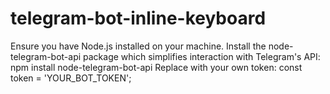 # telegram-bot-inline-keyboard

Ensure you have Node.js installed on your machine.
Install the node-telegram-bot-api package which simplifies interaction with Telegram's API: npm install node-telegram-bot-api
Replace with your own token: const token = 'YOUR_BOT_TOKEN';
